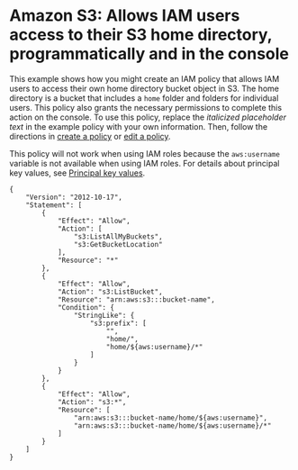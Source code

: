 # Amazon S3: Allows IAM users access to their S3 home directory, programmatically and in the console<a name="reference_policies_examples_s3_home-directory-console"></a>

This example shows how you might create an IAM policy that allows IAM users to access their own home directory bucket object in S3\. The home directory is a bucket that includes a `home` folder and folders for individual users\. This policy also grants the necessary permissions to complete this action on the console\. To use this policy, replace the *italicized placeholder text* in the example policy with your own information\. Then, follow the directions in [create a policy](access_policies_create.md) or [edit a policy](access_policies_manage-edit.md)\.

This policy will not work when using IAM roles because the `aws:username` variable is not available when using IAM roles\. For details about principal key values, see [Principal key values](reference_policies_variables.md#principaltable)\.

```
{
    "Version": "2012-10-17",
    "Statement": [
        {
            "Effect": "Allow",
            "Action": [
                "s3:ListAllMyBuckets",
                "s3:GetBucketLocation"
            ],
            "Resource": "*"
        },
        {
            "Effect": "Allow",
            "Action": "s3:ListBucket",
            "Resource": "arn:aws:s3:::bucket-name",
            "Condition": {
                "StringLike": {
                    "s3:prefix": [
                        "",
                        "home/",
                        "home/${aws:username}/*"
                    ]
                }
            }
        },
        {
            "Effect": "Allow",
            "Action": "s3:*",
            "Resource": [
                "arn:aws:s3:::bucket-name/home/${aws:username}",
                "arn:aws:s3:::bucket-name/home/${aws:username}/*"
            ]
        }
    ]
}
```
